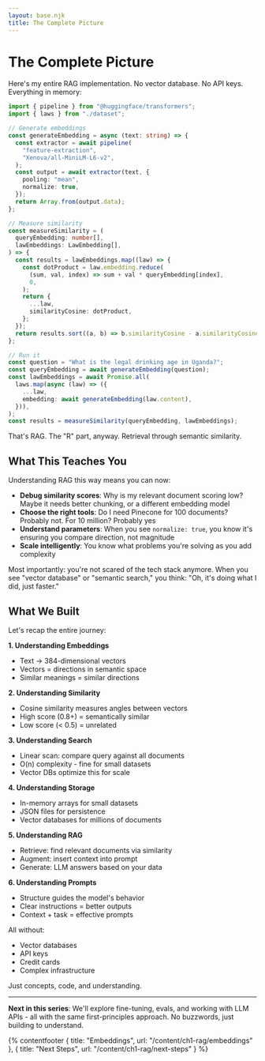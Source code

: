 ```yaml
---
layout: base.njk
title: The Complete Picture
---
```


# The Complete Picture

Here's my entire RAG implementation. No vector database. No API keys. Everything in memory:

```typescript
import { pipeline } from "@huggingface/transformers";
import { laws } from "./dataset";

// Generate embeddings
const generateEmbedding = async (text: string) => {
  const extractor = await pipeline(
    "feature-extraction",
    "Xenova/all-MiniLM-L6-v2",
  );
  const output = await extractor(text, {
    pooling: "mean",
    normalize: true,
  });
  return Array.from(output.data);
};

// Measure similarity
const measureSimilarity = (
  queryEmbedding: number[],
  lawEmbeddings: LawEmbedding[],
) => {
  const results = lawEmbeddings.map((law) => {
    const dotProduct = law.embedding.reduce(
      (sum, val, index) => sum + val * queryEmbedding[index],
      0,
    );
    return {
      ...law,
      similarityCosine: dotProduct,
    };
  });
  return results.sort((a, b) => b.similarityCosine - a.similarityCosine);
};

// Run it
const question = "What is the legal drinking age in Uganda?";
const queryEmbedding = await generateEmbedding(question);
const lawEmbeddings = await Promise.all(
  laws.map(async (law) => ({
    ...law,
    embedding: await generateEmbedding(law.content),
  })),
);
const results = measureSimilarity(queryEmbedding, lawEmbeddings);
```

That's RAG. The "R" part, anyway. Retrieval through semantic similarity.

## What This Teaches You

Understanding RAG this way means you can now:

- **Debug similarity scores**: Why is my relevant document scoring low? Maybe it needs better chunking, or a different embedding model
- **Choose the right tools**: Do I need Pinecone for 100 documents? Probably not. For 10 million? Probably yes
- **Understand parameters**: When you see `normalize: true`, you know it's ensuring you compare direction, not magnitude
- **Scale intelligently**: You know what problems you're solving as you add complexity

Most importantly: you're not scared of the tech stack anymore. When you see "vector database" or "semantic search," you think: "Oh, it's doing what I did, just faster."

## What We Built

Let's recap the entire journey:

**1. Understanding Embeddings**

- Text → 384-dimensional vectors
- Vectors = directions in semantic space
- Similar meanings = similar directions

**2. Understanding Similarity**

- Cosine similarity measures angles between vectors
- High score (0.8+) = semantically similar
- Low score (< 0.5) = unrelated

**3. Understanding Search**

- Linear scan: compare query against all documents
- O(n) complexity - fine for small datasets
- Vector DBs optimize this for scale

**4. Understanding Storage**

- In-memory arrays for small datasets
- JSON files for persistence
- Vector databases for millions of documents

**5. Understanding RAG**

- Retrieve: find relevant documents via similarity
- Augment: insert context into prompt
- Generate: LLM answers based on your data

**6. Understanding Prompts**

- Structure guides the model's behavior
- Clear instructions = better outputs
- Context + task = effective prompts

All without:

- Vector databases
- API keys
- Credit cards
- Complex infrastructure

Just concepts, code, and understanding.

---

**Next in this series**: We'll explore fine-tuning, evals, and working with LLM APIs - all with the same first-principles approach. No buzzwords, just building to understand.

{% contentfooter
  { title: "Embeddings", url: "/content/ch1-rag/embeddings" },
  { title: "Next Steps", url: "/content/ch1-rag/next-steps" }
%}
